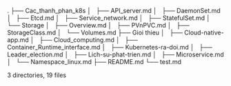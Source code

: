 .
├── Cac_thanh_phan_k8s
│   ├── API_server.md
│   ├── DaemonSet.md
│   ├── Etcd.md
│   ├── Service_network.md
│   ├── StatefulSet.md
│   └── Storage
│       ├── Overview.md
│       ├── PVnPVC.md
│       ├── StorageClass.md
│       └── Volumes.md
├── Gioi thieu
│   ├── Cloud-native-app.md
│   ├── Cloud_computing.md
│   ├── Container_Runtime_interface.md
│   ├── Kubernetes-ra-doi.md
│   ├── Leader_election.md
│   ├── Lich-su-phat-trien.md
│   ├── Microservice.md
│   └── Namespace_linux.md
├── README.md
└── test.md

3 directories, 19 files
